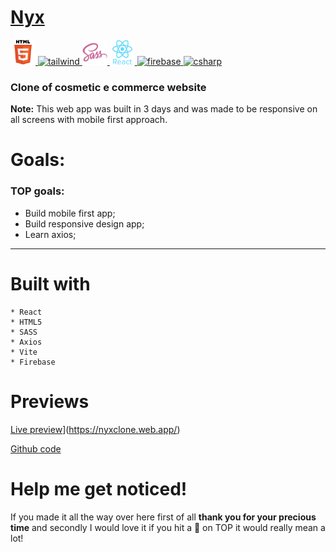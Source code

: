 # <a href="https://nyxclone.web.app/">Nyx</a>
 <span>
  <a href="https://www.w3.org/html/" target="_blank" rel="noreferrer"> 
    <img src="https://raw.githubusercontent.com/devicons/devicon/master/icons/html5/html5-original-wordmark.svg" alt="html5" width="40" height="40"/> 
  </a>
 
 <a href="https://assets.axios.com/203e9f932cc97836ac2ff4c6c982676c.png" target="_blank" rel="noreferrer">
    <img src="https://assets.axios.com/203e9f932cc97836ac2ff4c6c982676c.png" alt="tailwind" width="40" height="40"/> 
  </a>
  
  <a href="https://sass-lang.com" target="_blank" rel="noreferrer">
    <img src="https://raw.githubusercontent.com/devicons/devicon/master/icons/sass/sass-original.svg" alt="sass" width="40" height="40"/> 
  </a>
  
  <a href="https://reactjs.org/" target="_blank" rel="noreferrer"> 
    <img src="https://raw.githubusercontent.com/devicons/devicon/master/icons/react/react-original-wordmark.svg" alt="react" width="40" height="40"/>
  </a>
  
   
  
  <a href="https://firebase.google.com/" target="_blank" rel="noreferrer"> 
    <img src="https://www.vectorlogo.zone/logos/firebase/firebase-icon.svg" alt="firebase" width="40" height="40"/> 
  </a>
  
  <a href="https://vitejs.dev" target="_blank" rel="noreferrer">
    <img src="https://vitejs.dev/logo.svg" alt="csharp" width="40" height="40"/>
  </a>
 </span>

###  Clone of cosmetic e commerce website

**Note:** 
This web app was built in 3 days and was made to be responsive on all screens with mobile first approach. 
 # Goals:

### TOP goals:

   * Build mobile first app;
   * Build responsive design app;
   * Learn axios;
---

# Built with

    * React
    * HTML5
    * SASS
    * Axios
    * Vite
    * Firebase


# Previews
    


[Live preview](https://clout-b3565.firebaseapp.com)](https://nyxclone.web.app/)

[Github code](https://github.com/LukaNikcevic77/E-commerce)

# Help me get noticed!

If you made it all the way over here first of all **thank you for your precious time** and secondly I would love it if you hit a 🌟 on TOP it would really mean a lot!
